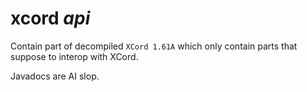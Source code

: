 # xcord *api*

Contain part of decompiled `XCord 1.61A` which only contain parts that suppose to interop with XCord.

Javadocs are AI slop.